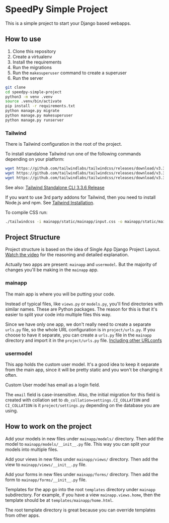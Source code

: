 # SpeedPy Simple Project

This is a simple project to start your Django based webapps.

## How to use

1. Clone this repository
2. Create a virtualenv
3. Install the requirements
4. Run the migrations
5. Run the `makesuperuser` command to create a superuser
6. Run the server

```bash
git clone
cd speedpy-simple-project
python3 -m venv .venv
source .venv/bin/activate
pip install -r requirements.txt
python manage.py migrate
python manage.py makesuperuser
python manage.py runserver
```

### Tailwind

There is Tailwind configuration in the root of the project.

To install standalone Tailwind run one of the following commands depending on your platform:

```bash
wget https://github.com/tailwindlabs/tailwindcss/releases/download/v3.3.6/tailwindcss-macos-x64 -o tailwindcss
wget https://github.com/tailwindlabs/tailwindcss/releases/download/v3.3.6/tailwindcss-macos-arm64 -o tailwindcss
wget https://github.com/tailwindlabs/tailwindcss/releases/download/v3.3.6/tailwindcss-linux-x64 -o tailwindcss
```

See also: [Tailwind Standalone CLI 3.3.6 Release](https://github.com/tailwindlabs/tailwindcss/releases/tag/v3.3.6)

If you want to use 3rd party addons for Tailwind, then you need to install Node.js and npm. See [Tailwind Installation](https://tailwindcss.com/docs/installation).

To compile CSS run:

```bash
./tailwindcss -i mainapp/static/mainapp/input.css -o mainapp/static/mainapp/styles.css
```

## Project Structure

Project structure is based on the idea of Single App Django Project
Layout. [Watch the video](https://youtu.be/R7y1MkzOk7o?si=bzxWTvF7Wtyl2yW7) for the reasoning and detailed explanation.

Actually two apps are present: `mainapp` and `usermodel`. But the majority of changes you'll be making in the `mainapp`
app.

### mainapp

The main app is where you will be putting your code.

Instead of typical files, like `views.py` or `models.py`, you'll find directories with similar names. These are Python
packages. The reason for this is that it's easier to split your code into multiple files this way.

Since we have only one app, we don't really need to create a separate `urls.py` file, so the whole URL configuration is
in `project/urls.py`. If you choose to have it separate, you can create a `urls.py` file in the `mainapp` directory and
import it in the `project/urls.py`
file. [Including other URLconfs](https://docs.djangoproject.com/en/5.0/topics/http/urls/#including-other-urlconfs)

### usermodel

This app holds the custom user model. It's a good idea to keep it separate from the main app, since it will be pretty
static and you won't be changing it often.

Custom User model has email as a login field.

The `email` field is case-insensitive. Also, the initial migration for this field is created with collation set to `db_collation=settings.CI_COLLATION` and `CI_COLLATION` is it `project/settings.py` depending on the database you are using.

## How to work on the project
Add your models in new files under `mainapp/models/` directory. Then add the model to `mainapp/models/__init__.py` file. This way you can split your models into multiple files.

Add your views in new files under `mainapp/views/` directory. Then add the view to `mainapp/views/__init__.py` file. 

Add your forms in new files under `mainapp/forms/` directory. Then add the form to `mainapp/forms/__init__.py` file. 

Templates for the app go into the root `templates` directory under `mainapp` subdirectory. For example, if you have a view `mainapp.views.home`, then the template should be at `templates/mainapp/home.html`.

The root template directory is great because you can override templates from other apps.



